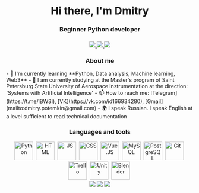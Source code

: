 <div id="header" align="center">
    <h1>Hi there, I'm Dmitry</h1>
    <h3>Beginner Python developer<h3>
</div>

<div id="socials" align="center">
<a href="https://t.me/lBWSl">
    <img src="https://img.shields.io/badge/Telegram-blue?style=for-the-badge&logo=telegram&logoColor=white">
</a>
<a href="https://vk.com/id166934280">
    <img src="https://img.shields.io/badge/Вконтакте-blue?style=for-the-badge&logo=vk&logoColor=white">
</a>
<a href="mailto:dmitry.potemkin@gmail.com">
    <img src="https://img.shields.io/badge/Gmail-blue?style=for-the-badge&logo=gmail&logoColor=white">
</a>
</div>

<h3 align="center">About me</h3>
- 🌱 I'm currently learning **Python, Data analysis, Machine learning, Web3**
- 🔭 I am currently studying at the Master's program of Saint Petersburg State University of Aerospace Instrumentation at the direction: 'Systems with Artificial Intelligence'
- 📫 How to reach me: [Telegram](https://t.me/lBWSl), [VK](https://vk.com/id166934280), [Gmail](mailto:dmitry.potemkin@gmail.com)
- 🌍 I speak Russian. I speak English at a level sufficient to read technical documentation

<div id="tools" align = "center">
<h3>Languages and tools</h3>
<img src="https://cdn.jsdelivr.net/gh/devicons/devicon/icons/python/python-original.svg" title="Python" width="50" height="50"/>&nbsp;
<img src="https://cdn.jsdelivr.net/gh/devicons/devicon/icons/html5/html5-original.svg" title="HTML" width="50" height="50"/>&nbsp;
<img src="https://cdn.jsdelivr.net/gh/devicons/devicon/icons/javascript/javascript-original.svg" title="JS" width="50" height="50"/>&nbsp;
<img src="https://cdn.jsdelivr.net/gh/devicons/devicon/icons/css3/css3-original.svg" title="CSS" width="50" height="50"/>&nbsp;
<img src="https://cdn.jsdelivr.net/gh/devicons/devicon/icons/vuejs/vuejs-original.svg" title="Vue.JS" width="50" height="50"/>&nbsp;
<img src="https://cdn.jsdelivr.net/gh/devicons/devicon/icons/mysql/mysql-original-wordmark.svg" title="MySQL" width="50" height="50"/>&nbsp;
<img src="https://cdn.jsdelivr.net/gh/devicons/devicon/icons/postgresql/postgresql-original.svg" title="PostgreSQL" width="50" height="50"/>&nbsp;
<img src="https://cdn.jsdelivr.net/gh/devicons/devicon/icons/git/git-original.svg" title="Git" width="50" height="50"/>&nbsp;
<img src="https://cdn.jsdelivr.net/gh/devicons/devicon/icons/trello/trello-plain.svg" title="Trello" width="50" height="50"/>&nbsp;
<img src="https://cdn.jsdelivr.net/gh/devicons/devicon/icons/unity/unity-original.svg" title="Unity" width="50" height="50"/>&nbsp;
<img src="https://cdn.jsdelivr.net/gh/devicons/devicon/icons/blender/blender-original.svg" title="Blender" width="50" height="50"/>&nbsp;
</div>

<div id="stat" align = "center">
    <img src="http://github-profile-summary-cards.vercel.app/api/cards/profile-details?username=DmitryPotemkin&theme=github_dark"/>
    <img src="http://github-profile-summary-cards.vercel.app/api/cards/most-commit-language?username=DmitryPotemkin&theme=github_dark"/>
    <img src="http://github-profile-summary-cards.vercel.app/api/cards/stats?username=DmitryPotemkin&theme=github_dark"/>
</div>
